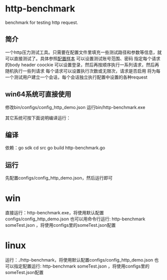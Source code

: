 # http-benchmark
benchmark for testing http request.

## 简介
  一个http压力测试工具。只需要在配置文件里填充一些测试路径和参数等信息，就可以直接测试了。具体参照<a href="https://github.com/guazike/http-benchmark/blob/master/src/configs/config_http_demo.json">配置样本</a>
可以设置测试账号范围、密码
指定每个请求的body header coockie
可以设置登录，然后再按顺序执行一系列请求，然后再随机执行一些列请求
每个请求可以设置执行次数或无限次，请求是否启用
将为每一个测试用户建立一个会话，每个会话独立执行配置中设置的各种request

## win64系统可直接使用
修改bin/configs/config_http_demo.json
运行bin/http-benchmark.exe

其它系统可按下面说明编译运行：

## 编译
依赖：go sdk
cd src
go build http-benchmark.go

## 运行
先配置configs/config_http_demo.json，然后运行即可

# win
直接运行：http-benchmark.exe，将使用默认配置configs/config_http_demo.json
也可以用命令行运行: http-benchmark someTest.json ，将使用configs里的someTest.json配置

# linux
运行：./http-benchmark，将使用默认配置configs/config_http_demo.json
也可以指定配置运行: http-benchmark someTest.json ，将使用configs里的someTest.json配置
